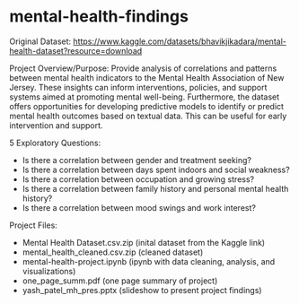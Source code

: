# mental-health-findings

Original Dataset: https://www.kaggle.com/datasets/bhavikjikadara/mental-health-dataset?resource=download

Project Overview/Purpose: Provide analysis of correlations and patterns between mental health indicators to the Mental Health Association of New Jersey. These insights can inform interventions, policies, and support systems aimed at promoting mental well-being. Furthermore, the dataset offers opportunities for developing predictive models to identify or predict mental health outcomes based on textual data. This can be useful for early intervention and support.

5 Exploratory Questions: 
- Is there a correlation between gender and treatment seeking?
- Is there a correlation between days spent indoors and social weakness?
- Is there a correlation between occupation and growing stress?
- Is there a correlation between family history and personal mental health history?
- Is there a correlation between mood swings and work interest?

Project Files:
- Mental Health Dataset.csv.zip (inital dataset from the Kaggle link)
- mental_health_cleaned.csv.zip (cleaned dataset)
- mental-health-project.ipynb (ipynb with data cleaning, analysis, and visualizations)
- one_page_summ.pdf (one page summary of project)
- yash_patel_mh_pres.pptx (slideshow to present project findings)
